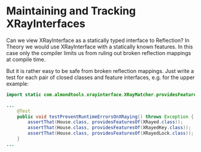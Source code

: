 Maintaining and Tracking XRayInterfaces
=======================================
Can we view XRayInterface as a statically typed interface to Reflection? In Theory we would use XRayInterface with a statically known features. In this case only the compiler limits us from ruling out broken reflection mappings at compile time.

But it is rather easy to be safe from broken reflection mappings. Just write a test for each pair of closed classes and feature interfaces, e.g. for the upper example:
  
```Java
import static com.almondtools.xrayinterface.XRayMatcher.providesFeaturesOf;

...
	@Test
	public void testPreventRuntimeErrorsOnXRaying() throws Exception {
		assertThat(House.class, providesFeaturesOf(XRayed.class));
		assertThat(House.class, providesFeaturesOf(XRayedKey.class));
		assertThat(House.class, providesFeaturesOf(XRayedLock.class));
	}
...
```	